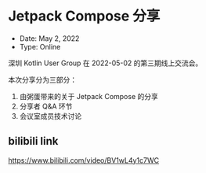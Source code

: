 # Jetpack Compose 分享

- Date: May 2, 2022
- Type: Online

深圳 Kotlin User Group 在 2022-05-02 的第三期线上交流会。

本次分享分为三部分：

1. 由粥蛋带来的关于 Jetpack Compose 的分享
2. 分享者 Q&A 环节
3. 会议室成员技术讨论

## bilibili link

<https://www.bilibili.com/video/BV1wL4y1c7WC>
